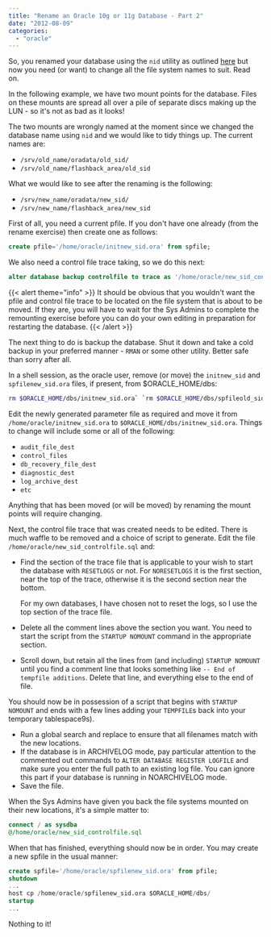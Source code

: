 ```yaml
---
title: "Rename an Oracle 10g or 11g Database - Part 2"
date: "2012-08-09"
categories: 
  - "oracle"
---
```


So, you renamed your database using the `nid` utility as outlined [here](/posts/2012/03/rename-an-oracle-10g-or-11g-database/ "Rename an Oracle 10g or 11g Database") but now you need (or want) to change all the file system names to suit. Read on.

In the following example, we have two mount points for the database. Files on these mounts are spread all over a pile of separate discs making up the LUN - so it's not as bad as it looks!

The two mounts are wrongly named at the moment since we changed the database name using `nid` and we would like to tidy things up. The current names are:

- `/srv/old_name/oradata/old_sid/`
- `/srv/old_name/flashback_area/old_sid`

What we would like to see after the renaming is the following:

- `/srv/new_name/oradata/new_sid/`
- `/srv/new_name/flashback_area/new_sid`

First of all, you need a current pfile. If you don't have one already (from the rename exercise) then create one as follows:

```sql
create pfile='/home/oracle/initnew_sid.ora' from spfile;
```

We also need a control file trace taking, so we do this next:

```sql
alter database backup controlfile to trace as '/home/oracle/new_sid_controlfile.sql';
```

{{< alert theme="info" >}}
It should be obvious that you wouldn't want the pfile and control file trace to be located on the file system that is about to be moved. If they are, you will have to wait for the Sys Admins to complete the remounting exercise before you can do your own editing in preparation for restarting the database.
{{< /alert >}}

The next thing to do is backup the database. Shut it down and take a cold backup in your preferred manner - `RMAN` or some other utility. Better safe than sorry after all.

In a shell session, as the oracle user, remove (or move) the `initnew_sid` and `spfilenew_sid.ora` files, if present, from $ORACLE\_HOME/dbs:

```bash
rm $ORACLE_HOME/dbs/initnew_sid.ora` `rm $ORACLE_HOME/dbs/spfileold_sid.ora
```

Edit the newly generated parameter file as required and move it from `/home/oracle/initnew_sid.ora` to `$ORACLE_HOME/dbs/initnew_sid.ora`. Things to change will include some or all of the following:

- `audit_file_dest`
- `control_files`
- `db_recovery_file_dest`
- `diagnostic_dest`
- `log_archive_dest`
- `etc`

Anything that has been moved (or will be moved) by renaming the mount points will require changing.

Next, the control file trace that was created needs to be edited. There is much waffle to be removed and a choice of script to generate. Edit the file `/home/oracle/new_sid_controlfile.sql` and:

- Find the section of the trace file that is applicable to your wish to start the database with `RESETLOGS` or not. For `NORESETLOGS` it is the first section, near the top of the trace, otherwise it is the second section near the bottom.
    
    For my own databases, I have chosen not to reset the logs, so I use the top section of the trace file.
- Delete all the comment lines above the section you want. You need to start the script from the `STARTUP NOMOUNT` command in the appropriate section.
- Scroll down, but retain all the lines from (and including) `STARTUP NOMOUNT` until you find a comment line that looks something like `-- End of tempfile additions`. Delete that line, and everything else to the end of file.

You should now be in possession of a script that begins with `STARTUP NOMOUNT` and ends with a few lines adding your `TEMPFILE`s back into your temporary tablespace9s).

- Run a global search and replace to ensure that all filenames match with the new locations.
- If the database is in ARCHIVELOG mode, pay particular attention to the commented out commands to `ALTER DATABASE REGISTER LOGFILE` and make sure you enter the full path to an existing log file. You can ignore this part if your database is running in NOARCHIVELOG mode.
- Save the file.

When the Sys Admins have given you back the file systems mounted on their new locations, it's a simple matter to:

```sql
connect / as sysdba
@/home/oracle/new_sid_controlfile.sql
```


When that has finished, everything should now be in order. You may create a new spfile in the usual manner:

```sql
create spfile='/home/oracle/spfilenew_sid.ora' from pfile; 
shutdown 
...
host cp /home/oracle/spfilenew_sid.ora $ORACLE_HOME/dbs/ 
startup
...
```

Nothing to it!

